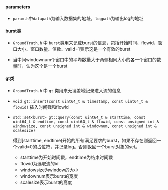 #### parameters
- ``param.h``中``datapath``为输入数据集的地址，``logpath``为输出log的地址

#### burst类
- ``GroundTruth.h`` 中 ``burst``类用来记载burst的信息，包括开始时间、flowid、窗口大小、窗口数量、倍数、valid=1表示这是一个有效的burst

- 当中间windownum个窗口中的平均数量大于两侧相同大小的各一个窗口的数量时，认为这个是一个burst

#### gt类
- ``GroundTruth.h`` 中 ``gt`` 类用来无误差地记录进入流的信息

- ``void gt::insert(const uint64_t & timestamp, const uint64_t & flowid)`` 插入时间戳和flowid

- ``std::set<burst> gt::query(const uint64_t & starttime, const uint64_t & endtime, const uint64_t & flowid, const unsigned int & windowsize, const unsigned int & windownum, const unsigned int & scalesize)``

    得到[starttime, endtime)开始的所有满足要求的burst，如果不存在则返回一个valid=0的占位符，并记录log。否则返回一个burst对象的set。
    
    - starttime为开始时间戳，endtime为结束时间戳
    - flowid为选取流的id
    - windowsize为window的大小
    - windownum表示burst的宽度
    - scalesize表示burst的高度